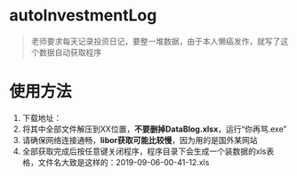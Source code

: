 # autoInvestmentLog
> 老师要求每天记录投资日记，要整一堆数据，由于本人懒癌发作，就写了这个数据自动获取程序

# 使用方法
1. 下载地址：
2. 将其中全部文件解压到XX位置，**不要删掉DataBlog.xlsx**，运行“你再骂.exe”
3. 请确保网络连接通畅，**libor获取可能比较慢**，因为用的是国外某网站
4. 全部获取完成后按任意键关闭程序，程序目录下会生成一个装数据的xls表格，文件名大致是这样的：2019-09-06-00-41-12.xls
